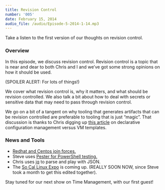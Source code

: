 ```yaml
---
title: Revision Control
number: '005'
date: February 15, 2014
audio_file: /audio/Episode-5-2014-1-14.mp3
---
```


Take a listen to the first version of our thoughts on revision control.

### Overview

In this episode, we discuss revision control.  Revision control is a topic that is near and dear to both Chris and I and we’ve got some strong opinions on how it should be used.

(SPOILER ALERT: For lots of things!)

We cover what revision control is, why it matters, and what should be revision controlled.  We also talk a bit about how to deal with secrets or sensitive data that may need to pass through revision control.

We go on a bit of a tangent on why tooling that generates artifacts that can be revision controlled are preferable to tooling that is just “magic”.  That discussion is thanks to Chris digging up [this article](http://kief.com/infrastructure-as-code-versus-automation.html) on declarative configuration management versus VM templates.

### News and Tools

* [Redhat and Centos join forces.](http://community.redhat.com/blog/2014/01/red-hat-and-centos-join-forces/)
* Steve uses [Pester for PowerShell testing.](https://github.com/pester/Pester)
* Chris uses [jq](http://stedolan.github.io/jq/) to parse and play with JSON.
* The [So Cal Linux Expo](https://www.socallinuxexpo.org/scale12x) is coming up. (REALLY SOON NOW, since Steve took a month to get this edited together).

Stay tuned for our next show on Time Management, with our first guest!


